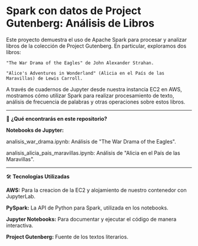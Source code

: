 # **Spark con datos de Project Gutenberg: Análisis de Libros**

Este proyecto demuestra el uso de Apache Spark para procesar y analizar libros de la colección de Project Gutenberg. En particular, exploramos dos libros:

    "The War Drama of the Eagles" de John Alexander Strahan.

    "Alice's Adventures in Wonderland" (Alicia en el País de las Maravillas) de Lewis Carroll.

A través de cuadernos de Jupyter desde nuestra instancia EC2 en AWS, mostramos cómo utilizar Spark para realizar procesamiento de texto, análisis de frecuencia de palabras y otras operaciones sobre estos libros.
***
🚀 **¿Qué encontrarás en este repositorio?**

**Notebooks de Jupyter:**

 analisis_war_drama.ipynb: Análisis de "The War Drama of the Eagles".

 analisis_alicia_pais_maravillas.ipynb: Análisis de "Alicia en el País de las Maravillas".
***
🛠️ **Tecnologías Utilizadas**

**AWS:** Para la creacion de la EC2 y alojamiento de nuestro contenedor con JupyterLab.

**PySpark:** La API de Python para Spark, utilizada en los notebooks.

**Jupyter Notebooks:** Para documentar y ejecutar el código de manera interactiva.

**Project Gutenberg:** Fuente de los textos literarios.
